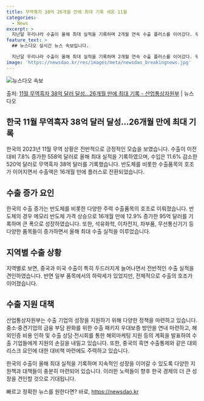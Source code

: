 ```yaml
---
title: 무역흑자 38억 26개월 만에 최대 기록 세운 11월
categories:
  - News
excerpt: >
  지난달 우리나라 수출이 올해 최대 실적을 기록하며 2개월 연속 수출 플러스를 이어갔다. 무역수지는 26개월 …
feature_text: >
  ## 뉴스다오 실시간 뉴스 속보입니다.

  지난달 우리나라 수출이 올해 최대 실적을 기록하며 2개월 연속 수출 플러스를 이어갔다. 무역수지는 26개월 …
image: 'https://newsdao.kr/res/images/meta/newsdao_breakingnews.jpg'
---
```


![뉴스다오 속보](https://newsdao.kr/res/images/meta/newsdao_breakingnews.jpg)

<p>출처: <a href="https://newsdao.kr/2699" rel="dofollow">11월 무역흑자 38억 달러 달성…26개월 만에 최대 기록 - 산업통상자원부</a> | 뉴스다오</p>

<h2 data-ke-size="size26">한국 11월 무역흑자 38억 달러 달성…26개월 만에 최대 기록</h2>

한국의 2023년 11월 무역 상황은 전반적으로 긍정적인 모습을 보였습니다. 수출이 이전 대비 7.8% 증가한 558억 달러로 올해 최대 실적을 기록하였으며, 수입은 11.6% 감소한 520억 달러로 무역흑자 38억 달러를 기록했습니다. 반도체를 비롯한 수출품목의 호조가 이어지면서 수출액은 16개월 만에 플러스로 전환되었습니다.

<h2 data-ke-size="size24">수출 증가 요인</h2>
한국의 수출 증가는 반도체를 비롯한 다양한 주력 수출품목의 호조로 이뤄졌습니다. 반도체의 경우 메모리 반도체 가격 상승으로 16개월 만에 12.9% 증가한 95억 달러를 기록하며 큰 폭으로 성장하였습니다. 또한, 석유화학, 이차전지, 차부품, 무선통신기기 등 다양한 품목들이 증가하면서 올해 최대 수출 실적을 이루었습니다.

<h2 data-ke-size="size24">지역별 수출 상황</h2>
지역별로 보면, 중국과 미국 수출이 특히 두드러지게 늘어나면서 전반적인 수출 실적을 견인하였습니다. 반면 일부 품목에서의 하락세가 있었지만, 전체적으로 수출의 호조가 이어졌습니다.

<h2 data-ke-size="size24">수출 지원 대책</h2>
산업통상자원부는 수출 기업의 성장을 지원하기 위해 다양한 정책을 마련하고 있습니다. 중소·중견기업의 금융 부담 완화를 위한 수출 패키지 우대보증 방안을 연내 마련하고, 해외인증 비용 인하 및 수출 상담·전시회를 통한 해외마케팅 지원 등의 계획을 발표하여 수출 기업들에게 지원의 손길을 내밀고 있습니다. 또한, 중국의 흑연 수출통제와 같은 대외 리스크 요인에 대한 대비책 마련에도 주력하고 있습니다.

한국의 수출이 올해 최대 실적을 기록하며 지속적인 성장을 이어갈 수 있도록 다양한 지원책과 대책들이 충분히 마련되어 있습니다. 이러한 노력들이 향후 한국 경제의 더 큰 성장을 견인할 것으로 기대됩니다. 

빠르고 정확한 뉴스를 원한다면? 바로, <a href="https://newsdao.kr" rel="dofollow">https://newsdao.kr</a>


    
